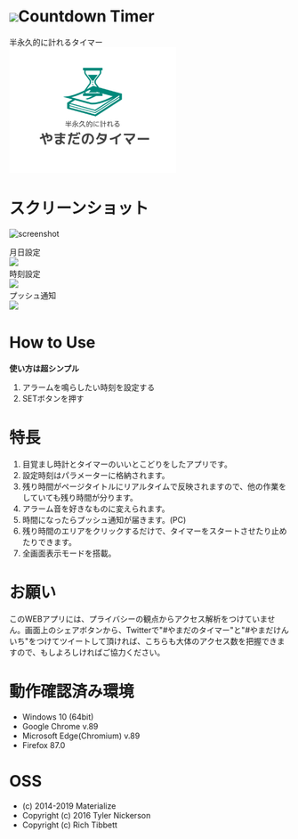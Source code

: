 # <img src="./favicon/favicon.ico" width="30px">Countdown Timer
半永久的に計れるタイマー  
<img src="./snsicon/sns.png" width="300px">
# スクリーンショット
![screenshot](https://user-images.githubusercontent.com/75155258/113495588-d5533880-952d-11eb-90de-b302e0cc1fd2.png)
<figcaption>月日設定</figcaption><img src="https://user-images.githubusercontent.com/75155258/113495782-9f628400-952e-11eb-9683-34d22e1e57ca.png" width ="200px">
<figcaption>時刻設定</figcaption><img src="https://user-images.githubusercontent.com/75155258/113495777-9a053980-952e-11eb-8a63-d1df30c9ec10.png" width ="200px">
<figcaption>プッシュ通知</figcaption><img src="https://user-images.githubusercontent.com/75155258/112742132-ad605400-8fc6-11eb-8dac-4398403d9435.png" width ="200px">

# How to Use
**使い方は超シンプル**
1. アラームを鳴らしたい時刻を設定する
1. SETボタンを押す  
# 特長
1. 目覚まし時計とタイマーのいいとこどりをしたアプリです。
1. 設定時刻はパラメーターに格納されます。
1. 残り時間がページタイトルにリアルタイムで反映されますので、他の作業をしていても残り時間が分ります。
1. アラーム音を好きなものに変えられます。
1. 時間になったらプッシュ通知が届きます。(PC)
1. 残り時間のエリアをクリックするだけで、タイマーをスタートさせたり止めたりできます。
1. 全画面表示モードを搭載。
# お願い
このWEBアプリには、プライバシーの観点からアクセス解析をつけていません。画面上のシェアボタンから、Twitterで"#やまだのタイマー"と"#やまだけんいち"をつけてツイートして頂ければ、こちらも大体のアクセス数を把握できますので、もしよろしければご協力ください。
# 動作確認済み環境
- Windows 10 (64bit)
- Google Chrome v.89
- Microsoft Edge(Chromium) v.89
- Firefox 87.0
# OSS
- (c) 2014-2019 Materialize
- Copyright (c) 2016 Tyler Nickerson
- Copyright (c) Rich Tibbett
